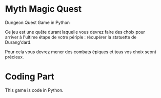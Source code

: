 Myth Magic Quest
================

Dungeon Quest Game in Python


Ce jeu est une quête durant laquelle vous devrez faire des choix pour arriver à l'ultime étape de votre périple : récupérer la statuette de Durang'dard.

Pour cela vous devrez mener des combats épiques et tous vos choix seont précieux. 



Coding Part
============
This game is code in Python.
